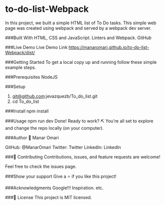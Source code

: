 # to-do-list-Webpack
In this project, we built a simple HTML list of To Do tasks. This simple web page was created using webpack and served by a webpack dev server.

###Built With
HTML, CSS and JavaScript.
Linters and Webpack.
GitHub

###Live Demo
Live Demo Link
https://manaromari.github.io/to-do-list-Webpack/dist/

###Getting Started
To get a local copy up and running follow these simple example steps.

###Prerequisites
NodeJS

###Setup
1. git@github.com:jevazquezb/To_do_list.git
2. cd To_do_list

###Install
npm install

###Usage
npm run dev
Done!
Ready to work? ⛏️ You're all set to explore and change the repo locally (on your computer).

###Author
👤 Manar Omari 

GitHub: @ManarOmari
Twitter: Twitter
LinkedIn: LinkedIn

###🤝 Contributing
Contributions, issues, and feature requests are welcome!

Feel free to check the issues page.

###Show your support
Give a ⭐️ if you like this project!

###Acknowledgments
Google!!!
Inspiration.
etc.

###📝 License
This project is MIT licensed.